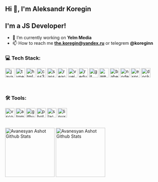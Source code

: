 ## Hi 👋, I'm Aleksandr Koregin

## I'm a JS Developer!

- 🔭 I’m currently working on **Yelm Media**
- 📫 How to reach me **the.koregin@yandex.ru** or telegrem **@koreginn**

### 💻 Tech Stack:

<p align="left">
  <img src="https://devicons.github.io/devicon/devicon.git/icons/javascript/javascript-original.svg" alt="javascript" width="30"/> 
  <img src="https://devicons.github.io/devicon/devicon.git/icons/typescript/typescript-original.svg" alt="typescript" width="30"/>  
  <img src="https://devicons.github.io/devicon/devicon.git/icons/html5/html5-original-wordmark.svg" alt="html5" width="30"/> 
  <img src="https://devicons.github.io/devicon/devicon.git/icons/css3/css3-original-wordmark.svg" alt="css3" width="30"/> 
  <img src="https://devicons.github.io/devicon/devicon.git/icons/sass/sass-original.svg" alt="sass" width="30"/> 
  <img src="https://devicons.github.io/devicon/devicon.git/icons/react/react-original-wordmark.svg" alt="react" width="30"/> 
  <img src="https://devicons.github.io/devicon/devicon.git/icons/vuejs/vuejs-original-wordmark.svg" alt="vuejs" width="30"/> 
  <img src="https://devicons.github.io/devicon/devicon.git/icons/redux/redux-original.svg" alt="redux" width="30"/> 
  
  <img src="https://devicon.dev/devicon.git/icons/git/git-original.svg" alt="git" width="30"/>
  <img src="https://devicons.github.io/devicon/devicon.git/icons/webpack/webpack-original.svg" alt="webpack" width="30"/>
  <img src="https://www.vectorlogo.zone/logos/babeljs/babeljs-icon.svg" alt="babel" width="30"/>
   
  <img src="https://devicons.github.io/devicon/devicon.git/icons/nodejs/nodejs-original-wordmark.svg" alt="nodejs" width="30"/>
  <img src="https://devicons.github.io/devicon/devicon.git/icons/express/express-original-wordmark.svg" alt="express" width="30"/>
  <img src="https://devicon.dev/devicon.git/icons/docker/docker-original.svg" alt="docker" width="30"/> 
</p>

<br />

### 🛠 Tools:
<p align="left">
  <img src="https://devicon.dev/devicon.git/icons/visualstudio/visualstudio-plain.svg" alt="vscode" width="30"/>
  <img src="https://devicon.dev/devicon.git/icons/atom/atom-original.svg" alt="atom" width="30"/>
  <img src="https://devicon.dev/devicon.git/icons/github/github-original.svg" alt="github" width="30"/>
  <img src="https://devicons.github.io/devicon/devicon.git/icons/photoshop/photoshop-plain.svg" alt="photoshop" width="30"/>
  <img src="https://devicon.dev/devicon.git/icons/slack/slack-original-wordmark.svg" alt="slack" width="30"/>
  <img src="https://devicons.github.io/devicon/devicon.git/icons/linux/linux-original.svg" alt="linux" width="30"/>
</p>

<br>

<div align="left">
 <img height="160em" alt="Avanesyan Ashot Github Stats" src="https://github-readme-stats.9teron9.vercel.app/api?username=AvanesyanAshot&theme=monokai&show_icons=true?hide_border=true" />
  <img height="160em" alt="Avanesyan Ashot Github Stats" src="https://github-readme-stats-eight-theta.vercel.app/api/top-langs/?username=AvanesyanAshot&theme=monokai&layout=compact" />
</div>
 


